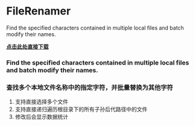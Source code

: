 # FileRenamer
 Find the specified characters contained in multiple local files and batch modify their names.
 
**[点击此处直接下载](https://github.com/chaozhoo/FileRenamer/releases/download/v0.2/FileRenamer.exe)**

### Find the specified characters contained in multiple local files and batch modify their names.

### 查找多个本地文件名称中的指定字符，并批量替换为其他字符

1. 支持直接选择多个文件
2. 支持直接递归遍历根目录下的所有子孙后代路径中的文件
3. 修改后会显示数据统计

<!-- ### 打包流程
打包用这个，先建立虚拟环境 
1. python -m venv venv // 建立虚拟环境  
2. venv\Scripts\activate // 激活虚拟环境
3. pip install pyinstaller // 安装pyinstaller
4. pyinstaller LocalRenamer.spec // 打包 -->

